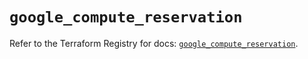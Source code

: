# `google_compute_reservation`

Refer to the Terraform Registry for docs: [`google_compute_reservation`](https://registry.terraform.io/providers/hashicorp/google/5.18.0/docs/resources/compute_reservation).
